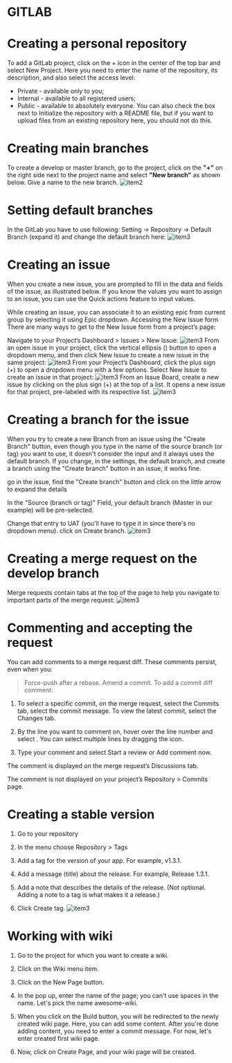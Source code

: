 # GITLAB

# Сreating a personal repository

To add a GitLab project, click on the + icon in the center of the top bar and select New Project.
Here you need to enter the name of the repository, its description, and also select the access level:

- Private - available only to you;
- Internal - available to all registered users;
- Public - available to absolutely everyone.
You can also check the box next to Initialize the repository with a README file, but if you want to upload files from an existing repository here, you should not do this.


# Сreating main branches

To create a develop or master branch, go to the project, click on the **"+"** on the right side next to the project name and select **"New branch"** as shown below. 
Give a name to the new branch.
![item2](misc/images/2.png)

# Setting default branches

In the GitLab  you have to use following: Setting → Repository → Default Branch (expand it) and change the default branch here:
![item3](misc/images/2.1.png)

# Creating an issue

When you create a new issue, you are prompted to fill in the data and fields of the issue, as illustrated below. If you know the values you want to assign to an issue, you can use the Quick actions feature to input values.

While creating an issue, you can associate it to an existing epic from current group by selecting it using Epic dropdown.
Accessing the New Issue form
There are many ways to get to the New Issue form from a project’s page:

Navigate to your Project’s Dashboard > Issues > New Issue:
![item3](misc/images/4.1.png)
From an open issue in your project, click the vertical ellipsis () button to open a dropdown menu, and then click New Issue to create a new issue in the same project:
![item3](misc/images/4.2.png)
From your Project’s Dashboard, click the plus sign (+) to open a dropdown menu with a few options. Select New Issue to create an issue in that project:
![item3](misc/images/4.3.png)
From an Issue Board, create a new issue by clicking on the plus sign (+) at the top of a list. It opens a new issue for that project, pre-labeled with its respective list.
![item3](misc/images/4.4.png)

# Creating a branch for the issue

When you try to create a new Branch from an issue using the "Create Branch" button, even though you type in the name of the source branch (or tag) you want to use, it doesn't consider the input and it always uses the default branch.
If you change, in the settings, the default branch, and create a branch using the "Create branch" button in an issue, it works fine.

go in the issue, find the "Create branch" button and click on the little arrow to expand the details

In the "Source (branch or tag)" Field, your default branch (Master in our example) will be pre-selected.

Change that entry to UAT (you'll have to type it in since there's no dropdown menu).
click on Create branch.
![item3](misc/images/5.1.png)

# Creating a merge request on the develop branch

Merge requests contain tabs at the top of the page to help you navigate to important parts of the merge request:
![item3](misc/images/6.1.png)

# Commenting and accepting the request

You can add comments to a merge request diff. These comments persist, even when you:

>Force-push after a rebase.
>Amend a commit.
>To add a commit diff comment:

1. To select a specific commit, on the merge request, select the Commits tab, select the commit message. To view the latest commit, select the Changes tab.

2. By the line you want to comment on, hover over the line number and select . You can select multiple lines by dragging the icon.

3. Type your comment and select Start a review or Add comment now.

The comment is displayed on the merge request’s Discussions tab.

The comment is not displayed on your project’s Repository > Commits page.

# Creating a stable version

1. Go to your repository

2. In the menu choose Repository > Tags

3. Add a tag for the version of your app. For example, v1.3.1.

4. Add a message (title) about the release. For example, Release 1.3.1.

5. Add a note that describes the details of the release. (Not optional. Adding a note to a tag is what makes it a release.)

6. Click Create tag.
![item3](misc/images/7.1.png)

# Working with wiki

1. Go to the project for which you want to create a wiki.

2. Click on the Wiki menu item.

3. Click on the New Page button.

4. In the pop up, enter the name of the page; you can't use spaces in the name. Let's pick the name awesome-wiki.

5. When you click on the Build button, you will be redirected to the newly created wiki page. Here, you can add some content. After you're done adding content, you need to enter a commit message. For now, let's enter created first wiki page.

6. Now, click on Create Page, and your wiki page will be created.
